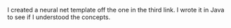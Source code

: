 I created a neural net template off the one in the third link. I wrote it in Java to see if I understood the concepts.
